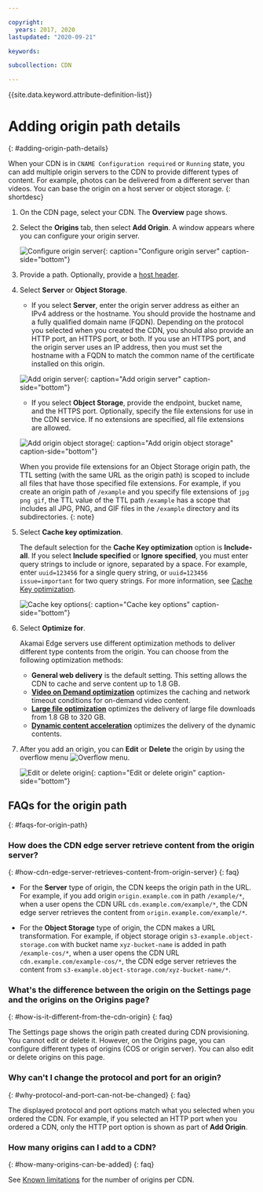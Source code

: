 ```yaml
---

copyright:
  years: 2017, 2020
lastupdated: "2020-09-21"

keywords:

subcollection: CDN

---
```


{{site.data.keyword.attribute-definition-list}}

# Adding origin path details
{: #adding-origin-path-details}

When your CDN is in `CNAME Configuration required` or `Running` state, you can add multiple origin servers to the CDN to provide different types of content. For example, photos can be delivered from a different server than videos. You can base the origin on a host server or object storage.
{: shortdesc}

1. On the CDN page, select your CDN. The **Overview** page shows.
2. Select the **Origins** tab, then select **Add Origin**. A window appears where you can configure your origin server.

   ![Configure origin server](images/add-origins.png){: caption="Configure origin server" caption-side="bottom"}

3. Provide a path. Optionally, provide a [host header](/docs/CDN?topic=CDN-about-content-delivery-networks-cdn-#host-header-support).
4. Select **Server** or **Object Storage**.

   * If you select **Server**, enter the origin server address as either an IPv4 address or the hostname. You should provide the hostname and a fully qualified domain name (FQDN). Depending on the protocol you selected when you created the CDN, you should also provide an HTTP port, an HTTPS port, or both. If you use an HTTPS port, and the origin server uses an IP address, then you must set the hostname with a FQDN to match the common name of the certificate installed on this origin.

   ![Add origin server](images/add-origin-server-default.png){: caption="Add origin server" caption-side="bottom"}

   * If you select **Object Storage**, provide the endpoint, bucket name, and the HTTPS port. Optionally, specify the file extensions for use in the CDN service. If no extensions are specified, all file extensions are allowed.

    ![Add origin object storage](images/add-origin-object-storage.png){: caption="Add origin object storage" caption-side="bottom"}

   When you provide file extensions for an Object Storage origin path, the TTL setting (with the same URL as the origin path) is scoped to include all files that have those specified file extensions. For example, if you create an origin path of `/example` and you specify file extensions of `jpg png gif`, the TTL value of the TTL path `/example` has a scope that includes all JPG, PNG, and GIF files in the `/example` directory and its subdirectories.
   {: note}

5. Select **Cache key optimization**.

   The default selection for the **Cache Key optimization** option is **Include-all**. If you select **Include specified** or **Ignore specified**, you must enter query strings to include or ignore, separated by a space. For example, enter `uuid=123456` for a single query string, or `uuid=123456 issue=important` for two query strings. For more information, see [Cache Key optimization](/docs/CDN?topic=CDN-about-content-delivery-networks-cdn-#cache-key-optimization).

   ![Cache key options](images/cache-key-options.png){: caption="Cache key options" caption-side="bottom"}

6. Select **Optimize for**.

   Akamai Edge servers use different optimization methods to deliver different type contents from the origin. You can choose from the following optimization methods:

   * **General web delivery** is the default setting. This setting allows the CDN to cache and serve content up to 1.8 GB.  
   * **[Video on Demand optimization](/docs/CDN?topic=CDN-about-content-delivery-networks-cdn-#video-on-demand)** optimizes the caching and network timeout conditions for on-demand video content.
   * **[Large file optimization](/docs/CDN?topic=CDN-about-content-delivery-networks-cdn-#large-file-optimization)** optimizes the delivery of large file downloads from 1.8 GB to 320 GB.
   * **[Dynamic content acceleration](/docs/CDN?topic=CDN-dynamic-content-acceleration)** optimizes the delivery of the dynamic contents.

7. After you add an origin, you can **Edit** or **Delete** the origin by using the overflow menu ![Overflow menu](images/overflow.png).

   ![Edit or delete origin](images/edit-delete-origin.png){: caption="Edit or delete origin" caption-side="bottom"}

## FAQs for the origin path
{: #faqs-for-origin-path}

### How does the CDN edge server retrieve content from the origin server?
{: #how-cdn-edge-server-retrieves-content-from-origin-server}
{: faq}

* For the **Server** type of origin, the CDN keeps the origin path in the URL. For example, if you add origin `origin.example.com` in path `/example/*`, when a user opens the CDN URL `cdn.example.com/example/*`, the CDN edge server retrieves the content from `origin.example.com/example/*`.

* For the **Object Storage** type of origin, the CDN makes a URL transformation. For example, if object storage origin `s3-example.object-storage.com` with bucket name `xyz-bucket-name` is added in path `/example-cos/*`, when a user opens the CDN URL `cdn.example.com/example-cos/*`, the CDN edge server retrieves the content from `s3-example.object-storage.com/xyz-bucket-name/*`.

### What's the difference between the origin on the Settings page and the origins on the Origins page?
{: #how-is-it-different-from-the-cdn-origin}
{: faq}

The Settings page shows the origin path created during CDN provisioning. You cannot edit or delete it. However, on the Origins page, you can configure different types of origins (COS or origin server). You can also edit or delete origins on this page.

### Why can't I change the protocol and port for an origin?
{: #why-protocol-and-port-can-not-be-changed}
{: faq}

The displayed protocol and port options match what you selected when you ordered the CDN. For example, if you selected an HTTP port when you ordered a CDN, only the HTTP port option is shown as part of **Add Origin**.

### How many origins can I add to a CDN?
{: #how-many-origins-can-be-added}
{: faq}

See [Known limitations](/docs/CDN?topic=CDN-limits-and-maximum-values#is-there-a-limit-on-the-number-of-origin-and-ttl-entries) for the number of origins per CDN.
